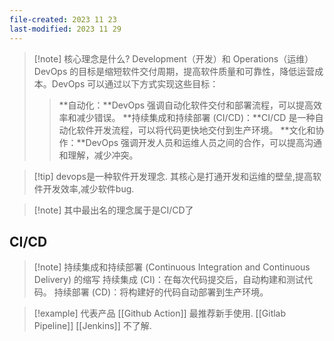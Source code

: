 ```yaml
---
file-created: 2023 11 23
last-modified: 2023 11 29
---
```


> [!note] 核心理念是什么? 
> Development（开发）和 Operations（运维）
> DevOps 的目标是缩短软件交付周期，提高软件质量和可靠性，降低运营成本。DevOps 可以通过以下方式实现这些目标：
> > **自动化：**DevOps 强调自动化软件交付和部署流程，可以提高效率和减少错误。
> > **持续集成和持续部署 (CI/CD)：**CI/CD 是一种自动化软件开发流程，可以将代码更快地交付到生产环境。
> > **文化和协作：**DevOps 强调开发人员和运维人员之间的合作，可以提高沟通和理解，减少冲突。

>[!tip] devops是一种软件开发理念. 
>其核心是打通开发和运维的壁垒,提高软件开发效率,减少软件bug. 

> [!note] 其中最出名的理念属于是CI/CD了


## CI/CD

>[!note] 持续集成和持续部署 (Continuous Integration and Continuous Delivery) 的缩写
>持续集成 (CI)：在每次代码提交后，自动构建和测试代码。
持续部署 (CD)：将构建好的代码自动部署到生产环境。

>[!example] 代表产品
>[[Github Action]] 最推荐新手使用. 
>[[Gitlab Pipeline]] 
>[[Jenkins]] 不了解. 



